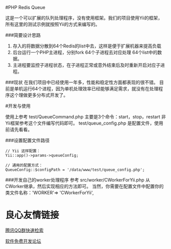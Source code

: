 #PHP Redis Queue

这是一个可以扩展的队列处理程序，没有使用框架。我们的项目使用Yii的框架，所有这里的测试示例就按照Yii的方式来编写的。

###简要设计思路
1. 存入的将数据分散到64个Redis的list中去，这样是便于扩展机器来提高负载
2. 后台运行一个PHP主进程，分别fork 64个子进程去对应处理 64个list中的数据。
3. 主进程要监控子进程状态，在子进程正常或意外结束后及时重新开启对应子进程。

###现状
在我们项目中已经使用一年多，性能和稳定性方面都表现的很不错。
目前是单机运行64个进程，因为单机处理效率已经能够满足需求，就没有在处理程序这个理做更多分布式开发了。

#开发与使用

使用上参考 test/QueueCommand.php 主要是3个命令：start，stop，restart 非Yii框架参考这个文件编写代码即可。
test/queue_config.php 是配置文件，使用前请先看看。

###设置配置文件路径
```
// Yii 这样配置：
Yii::app()->params->queueConfig;

// 通用的配置方式：
QueueConfig::$configPath = '/data/www/test/queue_config.php';
```

###开发自己的worker处理程序
参考 src/worker/CWorkerForYii.php 从CWorker继承，然后实现相应的方法即可。
当然，你需要在配置文件中配置你的类文件名称：'WORKER'=> 'CWorkerForYii',



 # 良心友情链接

[腾讯QQ群快速检索](http://u.720life.cn/s/8cf73f7c)

[软件免费开发论坛](http://u.720life.cn/s/bbb01dc0)